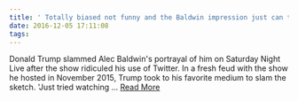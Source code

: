 ```yaml
---
title: ' Totally biased not funny and the Baldwin impression just can t get any worse Donald Trump lets rip at SNL AGAIN after the show ridicules his Twitter habits'
date: 2016-12-05 17:11:08
tags:
---
```

Donald Trump slammed Alec Baldwin's portrayal of him on Saturday Night Live after the show ridiculed his use of Twitter. In a fresh feud with the show he hosted in November 2015, Trump took to his favorite medium to slam the sketch. 'Just tried watching ...
[Read More](http://www.dailymail.co.uk/news/article-3998366/Not-impressed-Donald-Trump-goes-Saturday-Night-Live-Twitter-gets-spat-Alec-Baldwin.html?ITO=1490)